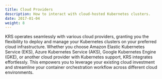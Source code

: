 ```yaml
---
title: Cloud Providers
description: How to interact with cloud-hosted Kubernetes clusters.
date: 2017-01-04
weight: 8
---
```


KRS operates seamlessly with various cloud providers, granting you the flexibility to deploy and manage your Kubernetes clusters on your preferred cloud infrastructure. Whether you choose Amazon Elastic Kubernetes Service (EKS), Azure Kubernetes Service (AKS), Google Kubernetes Engine (GKE), or another cloud provider with Kubernetes support, KRS integrates effortlessly. This empowers you to leverage your existing cloud investment and streamline your container orchestration workflow across different cloud environments.